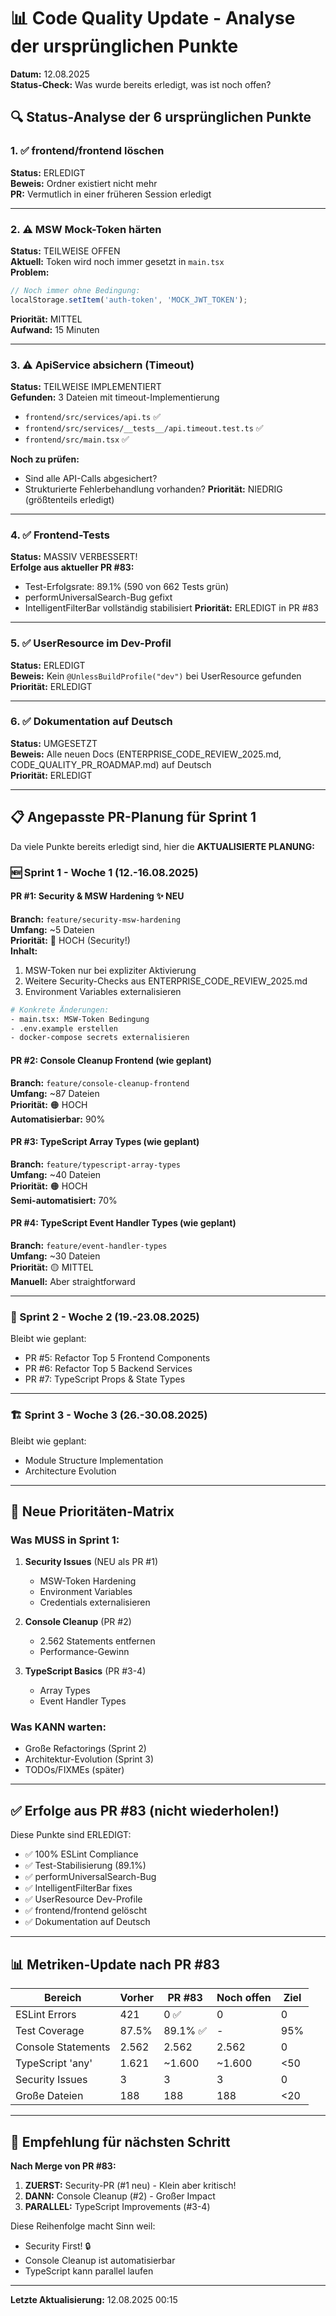 # 📊 Code Quality Update - Analyse der ursprünglichen Punkte

**Datum:** 12.08.2025  
**Status-Check:** Was wurde bereits erledigt, was ist noch offen?

## 🔍 Status-Analyse der 6 ursprünglichen Punkte

### 1. ✅ frontend/frontend löschen
**Status:** ERLEDIGT  
**Beweis:** Ordner existiert nicht mehr  
**PR:** Vermutlich in einer früheren Session erledigt

---

### 2. ⚠️ MSW Mock-Token härten
**Status:** TEILWEISE OFFEN  
**Aktuell:** Token wird noch immer gesetzt in `main.tsx`  
**Problem:**
```typescript
// Noch immer ohne Bedingung:
localStorage.setItem('auth-token', 'MOCK_JWT_TOKEN');
```
**Priorität:** MITTEL  
**Aufwand:** 15 Minuten

---

### 3. ⚠️ ApiService absichern (Timeout)
**Status:** TEILWEISE IMPLEMENTIERT  
**Gefunden:** 3 Dateien mit timeout-Implementierung
- `frontend/src/services/api.ts` ✅
- `frontend/src/services/__tests__/api.timeout.test.ts` ✅
- `frontend/src/main.tsx` ✅

**Noch zu prüfen:**
- Sind alle API-Calls abgesichert?
- Strukturierte Fehlerbehandlung vorhanden?
**Priorität:** NIEDRIG (größtenteils erledigt)

---

### 4. ✅ Frontend-Tests
**Status:** MASSIV VERBESSERT!  
**Erfolge aus aktueller PR #83:**
- Test-Erfolgsrate: 89.1% (590 von 662 Tests grün)
- performUniversalSearch-Bug gefixt
- IntelligentFilterBar vollständig stabilisiert
**Priorität:** ERLEDIGT in PR #83

---

### 5. ✅ UserResource im Dev-Profil
**Status:** ERLEDIGT  
**Beweis:** Kein `@UnlessBuildProfile("dev")` bei UserResource gefunden  
**Priorität:** ERLEDIGT

---

### 6. ✅ Dokumentation auf Deutsch
**Status:** UMGESETZT  
**Beweis:** Alle neuen Docs (ENTERPRISE_CODE_REVIEW_2025.md, CODE_QUALITY_PR_ROADMAP.md) auf Deutsch  
**Priorität:** ERLEDIGT

---

## 📋 Angepasste PR-Planung für Sprint 1

Da viele Punkte bereits erledigt sind, hier die **AKTUALISIERTE PLANUNG:**

### 🆕 Sprint 1 - Woche 1 (12.-16.08.2025)

#### PR #1: Security & MSW Hardening ✨ NEU
**Branch:** `feature/security-msw-hardening`  
**Umfang:** ~5 Dateien  
**Priorität:** 🔴 HOCH (Security!)  
**Inhalt:**
1. MSW-Token nur bei expliziter Aktivierung
2. Weitere Security-Checks aus ENTERPRISE_CODE_REVIEW_2025.md
3. Environment Variables externalisieren

```bash
# Konkrete Änderungen:
- main.tsx: MSW-Token Bedingung
- .env.example erstellen
- docker-compose secrets externalisieren
```

#### PR #2: Console Cleanup Frontend (wie geplant)
**Branch:** `feature/console-cleanup-frontend`  
**Umfang:** ~87 Dateien  
**Priorität:** 🟠 HOCH  
**Automatisierbar:** 90%

#### PR #3: TypeScript Array Types (wie geplant)
**Branch:** `feature/typescript-array-types`  
**Umfang:** ~40 Dateien  
**Priorität:** 🟠 HOCH  
**Semi-automatisiert:** 70%

#### PR #4: TypeScript Event Handler Types (wie geplant)
**Branch:** `feature/event-handler-types`  
**Umfang:** ~30 Dateien  
**Priorität:** 🟡 MITTEL  
**Manuell:** Aber straightforward

---

### 🔄 Sprint 2 - Woche 2 (19.-23.08.2025)

Bleibt wie geplant:
- PR #5: Refactor Top 5 Frontend Components
- PR #6: Refactor Top 5 Backend Services  
- PR #7: TypeScript Props & State Types

---

### 🏗️ Sprint 3 - Woche 3 (26.-30.08.2025)

Bleibt wie geplant:
- Module Structure Implementation
- Architecture Evolution

---

## 🎯 Neue Prioritäten-Matrix

### Was MUSS in Sprint 1:
1. **Security Issues** (NEU als PR #1)
   - MSW-Token Hardening
   - Environment Variables
   - Credentials externalisieren

2. **Console Cleanup** (PR #2)
   - 2.562 Statements entfernen
   - Performance-Gewinn

3. **TypeScript Basics** (PR #3-4)
   - Array Types
   - Event Handler Types

### Was KANN warten:
- Große Refactorings (Sprint 2)
- Architektur-Evolution (Sprint 3)
- TODOs/FIXMEs (später)

---

## ✅ Erfolge aus PR #83 (nicht wiederholen!)

Diese Punkte sind ERLEDIGT:
- ✅ 100% ESLint Compliance
- ✅ Test-Stabilisierung (89.1%)
- ✅ performUniversalSearch-Bug
- ✅ IntelligentFilterBar fixes
- ✅ UserResource Dev-Profile
- ✅ frontend/frontend gelöscht
- ✅ Dokumentation auf Deutsch

---

## 📊 Metriken-Update nach PR #83

| Bereich | Vorher | PR #83 | Noch offen | Ziel |
|---------|--------|--------|------------|------|
| ESLint Errors | 421 | 0 ✅ | 0 | 0 |
| Test Coverage | 87.5% | 89.1% ✅ | - | 95% |
| Console Statements | 2.562 | 2.562 | 2.562 | 0 |
| TypeScript 'any' | 1.621 | ~1.600 | ~1.600 | <50 |
| Security Issues | 3 | 3 | 3 | 0 |
| Große Dateien | 188 | 188 | 188 | <20 |

---

## 🚀 Empfehlung für nächsten Schritt

**Nach Merge von PR #83:**

1. **ZUERST:** Security-PR (#1 neu) - Klein aber kritisch!
2. **DANN:** Console Cleanup (#2) - Großer Impact
3. **PARALLEL:** TypeScript Improvements (#3-4)

Diese Reihenfolge macht Sinn weil:
- Security First! 🔒
- Console Cleanup ist automatisierbar
- TypeScript kann parallel laufen

---

**Letzte Aktualisierung:** 12.08.2025 00:15